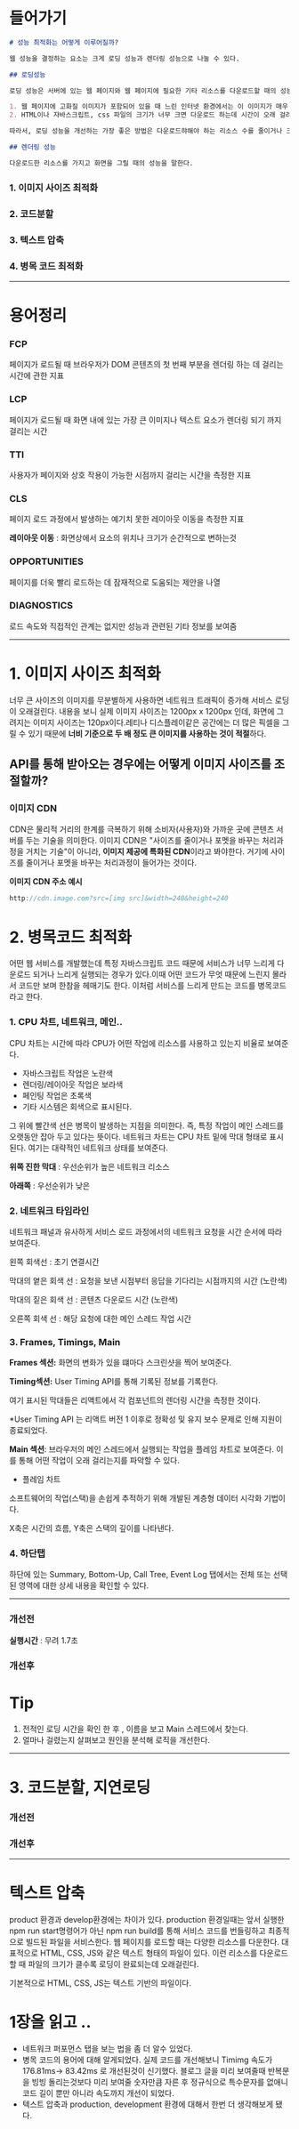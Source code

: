 # 들어가기

```markdown
# 성능 최적화는 어떻게 이루어질까?

웹 성능을 결정하는 요소는 크게 로딩 성능과 렌더링 성능으로 나눌 수 있다.

## 로딩성능

로딩 성능은 서버에 있는 웹 페이지와 웹 페이지에 필요한 기타 리소스를 다운로드할 때의 성능을 말한다.

1. 웹 페이지에 고화질 이미지가 포함되어 있을 때 느린 인터넷 환경에서는 이 이미지가 매우 늦게 표시 될 것
2. HTML이나 자바스크립트, css 파일의 크기가 너무 크면 다운로드 하는데 시간이 오래 걸려 사용자에게 웹 페이지가 느리게 표시될 것

따라서, 로딩 성능을 개선하는 가장 좋은 방법은 다운로드햐해야 하는 리소스 수를 줄이거나 크기를 줄이는 것이다.

## 렌더링 성능

다운로드한 리소스를 가지고 화면을 그릴 때의 성능을 말한다.
```

### 1. 이미지 사이즈 최적화

### 2. 코드분할

### 3. 텍스트 압축

### 4. 병목 코드 최적화

---

# 용어정리

### FCP

페이지가 로드될 때 브라우저가 DOM 콘텐츠의 첫 번째 부분을 렌더링 하는 데 걸리는 시간에 관한 지표

### LCP

페이지가 로드될 때 화면 내에 있는 가장 큰 이미지나 텍스트 요소가 렌더링 되기 까지 걸리는 시간

### TTI

사용자가 페이지와 상호 작용이 가능한 시점까지 걸리는 시간을 측정한 지표

### CLS

페이지 로드 과정에서 발생하는 예기치 못한 레이아웃 이동을 측정한 지표

**레이아웃 이동** : 화면상에서 요소의 위치나 크기가 순간적으로 변하는것

### **OPPORTUNITIES**

페이지를 더욱 빨리 로드하는 데 잠재적으로 도움되는 제안을 나열

### **DIAGNOSTICS**

로드 속도와 직접적인 관계는 없지만 성능과 관련된 기타 정보를 보여줌

---

# 1. 이미지 사이즈 최적화

너무 큰 사이즈의 이미지를 무분별하게 사용하면 네트워크 트래픽이 증가해 서비스 로딩이 오래걸린다.
내용을 보니 실제 이미지 사이즈는 1200px x 1200px 인데, 화면에 그려지는 이미지 사이즈는 120px이다.레티나 디스플레이같은 공간에는 더 많은 픽셀을 그릴 수 있기 때문에 **너비 기준으로 두 배 정도 큰 이미지를 사용하는 것이 적절**하다.

## API를 통해 받아오는 경우에는 어떻게 이미지 사이즈를 조절할까?

### 이미지 CDN

CDN은 물리적 거리의 한계를 극복하기 위해 소비자(사용자)와 가까운 곳에 콘텐츠 서버를 두는 기술을 의미한다. 이미지 CDN은 "사이즈를 줄이거나 포멧을 바꾸는 처리과정을 거치는 기술"이 아니라, **이미지 제공에 특화된 CDN**이라고 봐야한다. 거기에 사이즈를 줄이거나 포멧을 바꾸는 처리과정이 들어가는 것이다.

**이미지 CDN 주소 예시**

```jsx
http://cdn.image.com?src=[img src]&width=240&height=240
```

# 2. 병목코드 최적화

어떤 웹 서비스를 개발했는데 특정 자바스크립트 코드 때문에 서비스가 너무 느리게 다운로드 되거나 느리게 실행되는 경우가 있다.이때 어떤 코드가 무엇 때문에 느린지 몰라서 코드만 보며 한참을 헤매기도 한다. 이처럼 서비스를 느리게 만드는 코드를 병목코드라고 한다.

### 1. CPU 차트, 네트워크, 메인..

CPU 차트는 시간에 따라 CPU가 어떤 작업에 리소스를 사용하고 있는지 비율로 보여준다.

- 자바스크립트 작업은 노란색
- 렌더링/레이아웃 작업은 보라색
- 페인팅 작업은 초록색
- 기타 시스템은 회색으로 표시된다.

그 위에 빨간색 선은 병목이 발생하는 지점을 의미한다. 즉, 특정 작업이 메인 스레드를 오랫동안 잡아 두고 있다는 뜻이다. 네트워크 차트는 CPU 차트 밑에 막대 형태로 표시 된다. 여기는 대략적인 네트워크 상태를 보여준다.

**위쪽 진한 막대** : 우선순위가 높은 네트워크 리소스

**아래쪽** : 우선순위가 낮은

### 2. 네트워크 타임라인

네트워크 패널과 유사하게 서비스 로드 과정에서의 네트워크 요청을 시간 순서에 따라 보여준다.

왼쪽 회색선 : 초기 연결시간

막대의 옅은 회색 선 : 요청을 보낸 시점부터 응답을 기다리는 시점까지의 시간 (노란색)

막대의 짙은 회색 선 : 콘텐츠 다운로드 시간 (노란색)

오른쪽 회색 선 : 해당 요청에 대한 메인 스레드 작업 시간

### 3. Frames, Timings, Main

**Frames 섹션:** 화면의 변화가 있을 떄마다 스크린샷을 찍어 보여준다.

**Timing섹션:** User Timing API를 통해 기록된 정보를 기록한다.

여기 표시된 막대들은 리액트에서 각 컴포넌트의 렌더링 시간을 측정한 것이다.

\*User Timing API 는 리액트 버전 1 이후로 정확성 및 유지 보수 문제로 인해 지원이 종료되었다.

**Main 섹션**: 브라우저의 메인 스레드에서 실행되는 작업을 플레임 차트로 보여준다. 이를 통해 어떤 작업이 오래 걸리는지를 파악할 수 있다.

- 플레임 차트

소프트웨어의 작업(스택)을 손쉽게 추적하기 위해 개발된 계층형 데이터 시각화 기법이다.

X축은 시간의 흐름, Y축은 스택의 깊이를 나타낸다.

### 4. 하단탭

하단에 있는 Summary, Bottom-Up, Call Tree, Event Log 탭에서는 전체 또는 선택된 영역에 대한 상세 내용을 확인할 수 있다.

---

### 개선전

**실행시간** : 무려 1.7초

### 개선후

# Tip

1. 전적인 로딩 시간을 확인 한 후 , 이름을 보고 Main 스레드에서 찾는다.
2. 얼마나 걸렸는지 살펴보고 원인을 분석해 로직을 개선한다.

---

# 3. 코드분할, 지연로딩

### **개선전**

### 개선후

---

# 텍스트 압축

product 환경과 develop환경에는 차이가 있다. production 환경일때는 앞서 실행한 npm run start명령어가 아닌 npm run build를 통해 서비스 코드를 번들링하고 최종적으로 빌드된 파일을 서비스한다. 웹 페이지를 로드할 때는 다양한 리소스를 다운한다. 대표적으로 HTML, CSS, JS와 같은 텍스트 형태의 파일이 있다. 이런 리소스를 다운로드할 때 파일의 크기가 클수록 로딩이 완료되는데 오래걸린다.

기본적으로 HTML, CSS, JS는 텍스트 기반의 파일이다.

# 1장을 읽고 ..

- 네트워크 퍼포먼스 탭을 보는 법을 좀 더 알수 있었다.
- 병목 코드의 용어에 대해 알게되었다. 실제 코드를 개선해보니 Timimg 속도가 176.81ms-> 83.42ms 로 개선된것이 신기했다. 블로그 글을 미리 보여줄때 반복문을 빙빙 돌리는것보다 미리 보여줄 숫자만큼 자른 후 정규식으로 특수문자를 없애니 코드 길이 뿐만 아니라 속도까지 개선이 되었다.
- 텍스트 압축과 production, development 환경에 대해서 한번 더 생각해보게 됐다.
